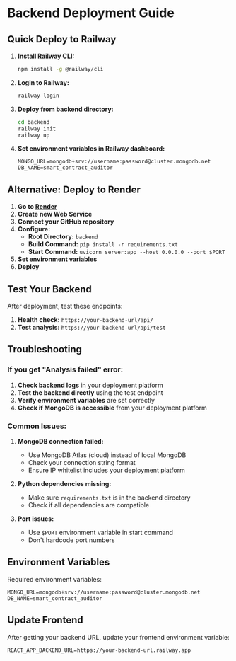 # Backend Deployment Guide

## Quick Deploy to Railway

1. **Install Railway CLI:**
   ```bash
   npm install -g @railway/cli
   ```

2. **Login to Railway:**
   ```bash
   railway login
   ```

3. **Deploy from backend directory:**
   ```bash
   cd backend
   railway init
   railway up
   ```

4. **Set environment variables in Railway dashboard:**
   ```
   MONGO_URL=mongodb+srv://username:password@cluster.mongodb.net
   DB_NAME=smart_contract_auditor
   ```

## Alternative: Deploy to Render

1. **Go to [Render](https://render.com/)**
2. **Create new Web Service**
3. **Connect your GitHub repository**
4. **Configure:**
   - **Root Directory:** `backend`
   - **Build Command:** `pip install -r requirements.txt`
   - **Start Command:** `uvicorn server:app --host 0.0.0.0 --port $PORT`
5. **Set environment variables**
6. **Deploy**

## Test Your Backend

After deployment, test these endpoints:

1. **Health check:** `https://your-backend-url/api/`
2. **Test analysis:** `https://your-backend-url/api/test`

## Troubleshooting

### If you get "Analysis failed" error:

1. **Check backend logs** in your deployment platform
2. **Test the backend directly** using the test endpoint
3. **Verify environment variables** are set correctly
4. **Check if MongoDB is accessible** from your deployment platform

### Common Issues:

1. **MongoDB connection failed:**
   - Use MongoDB Atlas (cloud) instead of local MongoDB
   - Check your connection string format
   - Ensure IP whitelist includes your deployment platform

2. **Python dependencies missing:**
   - Make sure `requirements.txt` is in the backend directory
   - Check if all dependencies are compatible

3. **Port issues:**
   - Use `$PORT` environment variable in start command
   - Don't hardcode port numbers

## Environment Variables

Required environment variables:
```
MONGO_URL=mongodb+srv://username:password@cluster.mongodb.net
DB_NAME=smart_contract_auditor
```

## Update Frontend

After getting your backend URL, update your frontend environment variable:
```
REACT_APP_BACKEND_URL=https://your-backend-url.railway.app
``` 